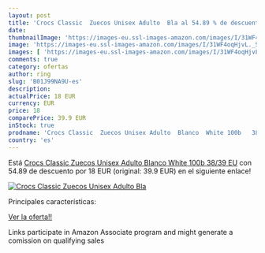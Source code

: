 ```yaml
---
layout: post
title: 'Crocs Classic  Zuecos Unisex Adulto  Bla al 54.89 % de descuento'
date: 
thumbnailImage: 'https://images-eu.ssl-images-amazon.com/images/I/31WF4oqHjvL._SL200_.jpg'
image: 'https://images-eu.ssl-images-amazon.com/images/I/31WF4oqHjvL._SL200_.jpg'
images: [ 'https://images-eu.ssl-images-amazon.com/images/I/31WF4oqHjvL._SL200_.jpg' ]
comments: true
category: ofertas
author: ring
slug: 'B01J99NA9U-es'
description:
actualPrice: 18 EUR
currency: EUR
price: 18
comparePrice: 39.9 EUR
inStock: true
prodname: 'Crocs Classic  Zuecos Unisex Adulto  Blanco  White 100b   38/39 EU'
country: 'es'
---
```


Está [Crocs Classic  Zuecos Unisex Adulto  Blanco  White 100b   38/39 EU](https://www.amazon.es/dp/B01J99NA9U/?tag=tolees-21) con 54.89 de descuento por 18 EUR (original: 39.9 EUR) en el siguiente enlace!

[![Crocs Classic  Zuecos Unisex Adulto  Bla](https://images-eu.ssl-images-amazon.com/images/I/31WF4oqHjvL._SL200_.jpg)](https://www.amazon.es/dp/B01J99NA9U/?tag=tolees-21)

Principales características:


[Ver la oferta!!](https://www.amazon.es/dp/B01J99NA9U/?tag=tolees-21)

Links participate in Amazon Associate program and might generate a comission on qualifying sales


